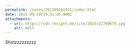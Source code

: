 ```yaml
---
permalink: /notes/201109181931/index.html
date: 2011-09-18T19:31:45.000Z
attachments:
  - url: https://cdn.rknight.me/site/2025/12769679.jpg
    alt: null
---
```


Shotzzzzzzzzz

